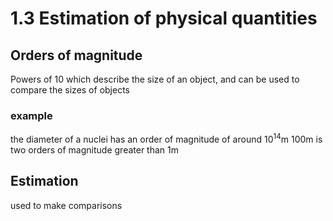 # 1.3 Estimation of physical quantities

## Orders of magnitude
Powers of 10 which describe the size of an object, and can be used to compare the sizes of objects

### example
the diameter of a nuclei has an order of magnitude of around $10^{14}$m
100m is two orders of magnitude greater than 1m

## Estimation 
used to make comparisons